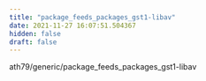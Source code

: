 ```yaml
---
title: "package_feeds_packages_gst1-libav"
date: 2021-11-27 16:07:51.504367
hidden: false
draft: false
---
```


ath79/generic/package_feeds_packages_gst1-libav

